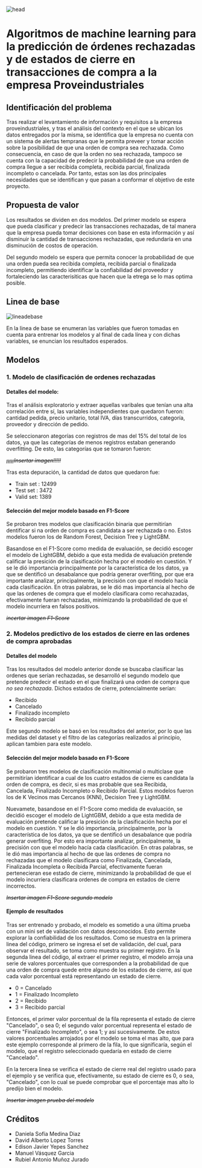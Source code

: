 ![head](https://github.com/manuelvasquezg/project_proveindustriales/blob/main/Imagenes/banner-intermedio-cientifico-datos.jpg "head")

# Algoritmos de machine learning para la predicción de órdenes rechazadas y de estados de cierre en transacciones de compra a la empresa Proveindustriales

## Identificación del problema

Tras realizar el levantamiento de información y requisitos a la empresa proveindustriales, y tras el análisis del contexto en el que se ubican los datos entregados por la misma, se identifica que la empresa no cuenta con un sistema de alertas tempranas que le permita preveer y tomar acción sobre la posibilidad de que una orden de compra sea rechazada. Como consecuencia, en caso de que la orden no sea rechazada, tampoco se cuenta con la capacidad de predecir la probabilidad de que una orden de compra llegue a ser recibida completa, recibida parcial, finalizada incompleto o cancelada. Por tanto, estas son las dos principales necesidades que se identifican y que pasan a conformar el objetivo de este proyecto.

## Propuesta de valor

Los resultados se dividen en dos modelos. Del primer modelo se espera que pueda clasificar y predecir las transacciones rechazadas, de tal manera que la empresa pueda tomar decisiones con base en esta información y así disminuir la cantidad de transacciones rechazadas, que redundaría en una disminución de costos de operación.

Del segundo modelo se espera que permita conocer la probabilidad de que una orden pueda sea recibida completa, recibida parcial o finalizada incompleto, permitiendo identificar la confiabilidad del proveedor y fortaleciendo las caracterisiticas que hacen que la etrega se lo mas optima posible.

## Linea de base

![lineadebase](https://github.com/manuelvasquezg/project_proveindustriales/blob/main/Imagenes/Screenshot%20from%202021-12-15%2014-29-19.png "lineadebase")

En la linea de base se enumeran las variables que fueron tomadas en cuenta para entrenar los modelos y al final de cada línea y con dichas variables, se enuncian los resultados esperados.

## Modelos

### 1. Modelo de clasificación de ordenes rechazadas

#### Detalles del modelo:

Tras el análisis exploratorio y extraer aquellas varibales que tenían una alta correlación entre sí, las variables independientes que quedaron fueron: cantidad pedida, precio unitario, total IVA, días transcurridos, categoría, proveedor y dirección de pedido.

Se seleccionaron ategorías con registros de mas del 15% del total de los datos, ya que las categorías de menos registros estaban generando overfitting. De esto, las categorías que se tomaron fueron:

*~~¡¡¡¡¡Insertar imagen!!!!!~~*

Tras esta depuración, la cantidad de datos que quedaron fue:
- Train set : 12499
- Test set : 3472
- Valid set: 1389

#### Selección del mejor modelo basado en F1-Score

Se probaron tres modelos que clasificación binaria que permitirían dentificar si na orden de compra es candidata a ser rechazada o no. Estos modelos fueron los de Random Forest, Decision Tree y LightGBM.

Basandose en el F1-Score como medida de evaluación, se decidió escoger el modelo de LightGBM, debido a que esta medida de evaluación pretende calificar la presición de la clasificación hecha por el modelo en cuestión. Y se le dió importancia principalmente por la característica de los datos, ya que se dentificó un desabalance que podría generar overfiting, por que era importante analizar, principalmente, la precisión con que el modelo hacía cada clasificación. En otras palabras, se le dió mas importancia al hecho de que las ordenes de compra que el modelo clasificara como recahazadas, efectivamente fueran rechazadas, minimizando la probabilidad de que el modelo incurriera en falsos positivos.

~~*incertar imagen F1-Score*~~

### 2. Modelos predictivo de los estados de cierre en las ordenes de compra aprobadas

#### Detalles del modelo

Tras los resultados del modelo anterior donde se buscaba clasificar las ordenes que serían rechazadas, se desarrolló el segundo modelo que pretende predecir el estado en el que finalizará una orden de compra que *no sea rechazada*. Dichos estados de cierre, potencialmente serían:

- Recibido
- Cancelado
- Finalizado incompleto
- Recibido parcial

Este segundo modelo se basó en los resultados del anterior, por lo que las medidas del dataset y el filtro de las categorías realizados al principio, aplican tambien para este modelo.

#### Selección del mejor modelo basado en F1-Score

Se probaron tres modelos de clasificación multinomial o multiclase que permitirían identificar a cual de los cuatro estados de cierre es candidata la orden de compra, es decir, si es mas probable que sea Recibida, Cancelada, Finalizado Incompleto o Recibido Parcial. Estos modelos fueron los de K Vecinos mas Cercanos (KNN), Decision Tree y LightGBM.

Nuevamete, basandose en el F1-Score como medida de evaluación, se decidió escoger el modelo de LightGBM, debido a que esta medida de evaluación pretende calificar la presición de la clasificación hecha por el modelo en cuestión. Y se le dió importancia, principalmente, por la característica de los datos, ya que se dentificó un desabalance que podría generar overfiting. Por esto era importante analizar, principalmente, la precisión con que el modelo hacía cada clasificación. En otras palabras, se le dió mas importancia al hecho de que las ordenes de compra no rechazadas que el modelo clasificara como Finalizada, Cancelada, Finalizada Incompleta o Recibida Parcial, efectivamente fueran pertenecieran ese estado de cierre, minimizando la probabilidad de que el modelo incurriera clasificara ordenes de compra en estados de cierre incorrectos.

~~*Insertar imagen F1-Score segundo modelo*~~

#### Ejemplo de resultados

Tras ser entrenado y probado, el modelo es sometido a una última prueba con un mini set de validación con datos desconocidos. Esto permite explorar la confiabilidad de los resultados. Como se muestra en la primera linea del código, primero se ingresa el set de validación, del cual, para observar el resultado, se toma como muestra su primer registro. En la segunda linea del código, al extraer el primer registro, el modelo arroja una serie de valores porcentuales que corresponden a la probabilidad de que una orden de compra quede entre alguno de los estados de cierre, así que cada valor porcentual está representando un estado de cierre.

- 0 = Cancelado
- 1 = Finalizado Incompleto
- 2 = Recibido
- 3 = Recibido parcial

Entonces, el primer valor porcentual de la fila representa el estado de cierre "Cancelado", o sea 0; el segundo valor porcentual representa el estado de cierre "Finalizado Incompleto", o sea 1; y así sucesivamente. De estos valores porcentuales arrojados por el modelo se toma el mas alto, que para este ejemplo corresponde al primero de la fila, lo que significaría, según el modelo, que el registro seleccionado quedaría en estado de cierre "Cancelado".

En la tercera linea se verifica el estado de cierre real del registro usado para el ejemplo y se verifica que, efectivamente, su estado de cierre es 0, o sea, "Cancelado", con lo cual se puede comprobar que el porcentaje mas alto lo predijo bien el modelo.

~~*Insertar imagen prueba del modelo*~~

## Créditos

- Daniela Sofía Medina Diaz
- David Alberto Lopez Torres
- Edison Javier Yepes Sanchez
- Manuel Vásquez Garcia
- Rubiel Antonio Muñoz Jurado
